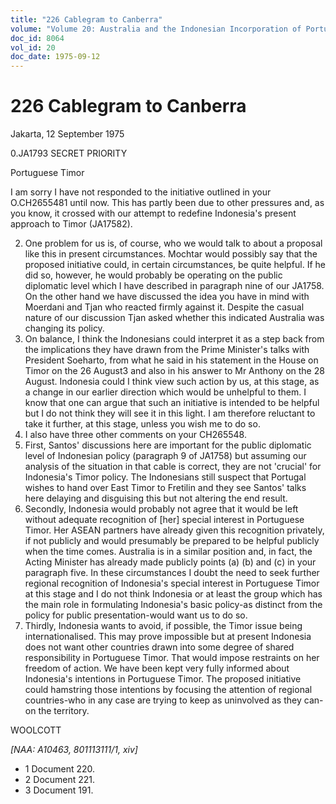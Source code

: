 ```yaml
---
title: "226 Cablegram to Canberra"
volume: "Volume 20: Australia and the Indonesian Incorporation of Portuguese Timor, 1974-1976"
doc_id: 8064
vol_id: 20
doc_date: 1975-09-12
---
```


# 226 Cablegram to Canberra

Jakarta, 12 September 1975

0.JA1793 SECRET PRIORITY

Portuguese Timor

I am sorry I have not responded to the initiative outlined in your O.CH2655481 until now. This has partly been due to other pressures and, as you know, it crossed with our attempt to redefine Indonesia's present approach to Timor (JA17582).

  2. One problem for us is, of course, who we would talk to about a proposal like this in present circumstances. Mochtar would possibly say that the proposed initiative could, in certain circumstances, be quite helpful. If he did so, however, he would probably be operating on the public diplomatic level which I have described in paragraph nine of our JA1758. On the other hand we have discussed the idea you have in mind with Moerdani and Tjan who reacted firmly against it. Despite the casual nature of our discussion Tjan asked whether this indicated Australia was changing its policy.
  3. On balance, I think the Indonesians could interpret it as a step back from the implications they have drawn from the Prime Minister's talks with President Soeharto, from what he said in his statement in the House on Timor on the 26 August3 and also in his answer to Mr Anthony on the 28 August. Indonesia could I think view such action by us, at this stage, as a change in our earlier direction which would be unhelpful to them. I know that one can argue that such an initiative is intended to be helpful but I do not think they will see it in this light. I am therefore reluctant to take it further, at this stage, unless you wish me to do so.
  4. I also have three other comments on your CH265548.
  5. First, Santos' discussions here are important for the public diplomatic level of Indonesian policy (paragraph 9 of JA1758) but assuming our analysis of the situation in that cable is correct, they are not 'crucial' for Indonesia's Timor policy. The Indonesians still suspect that Portugal wishes to hand over East Timor to Fretilin and they see Santos' talks here delaying and disguising this but not altering the end result.
  6. Secondly, Indonesia would probably not agree that it would be left without adequate recognition of [her] special interest in Portuguese Timor. Her ASEAN partners have already given this recognition privately, if not publicly and would presumably be prepared to be helpful publicly when the time comes. Australia is in a similar position and, in fact, the Acting Minister has already made publicly points (a) (b) and (c) in your paragraph five. In these circumstances I doubt the need to seek further regional recognition of Indonesia's special interest in Portuguese Timor at this stage and I do not think Indonesia or at least the group which has the main role in formulating Indonesia's basic policy-as distinct from the policy for public presentation-would want us to do so.
  7. Thirdly, Indonesia wants to avoid, if possible, the Timor issue being internationalised. This may prove impossible but at present Indonesia does not want other countries drawn into some degree of shared responsibility in Portuguese Timor. That would impose restraints on her freedom of action. We have been kept very fully informed about Indonesia's intentions in Portuguese Timor. The proposed initiative could hamstring those intentions by focusing the attention of regional countries-who in any case are trying to keep as uninvolved as they can-on the territory.



WOOLCOTT

_[NAA: A10463, 801113111/1, xiv]_

  * 1 Document 220. 
  * 2 Document 221. 
  * 3 Document 191. 


